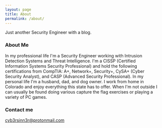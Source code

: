 ```yaml
---
layout: page
title: About
permalink: /about/
---
```


Just another Security Engineer with a blog.

### About Me

In my professional life I'm a Security Engineer working with Intrusion Detection Systems and Threat Intelligence. I'm a CISSP (Certified Information Systems Security Professional) and hold the following certifications from CompTIA: A+, Network+, Security+, CySA+ (Cyber Security Analyst), and CASP (Advanced Security Professional).
In my personal life I'm a husband, dad, and dog owner. I work from home in Colorado and enjoy everything this state has to offer. When I'm not outside I can usually be found doing various capture the flag exercises or playing a variety of PC games.

### Contact me

[cyb3rsinn3r@protonmail.com](mailto:cyb3rsinn3r@protonmail.com)
